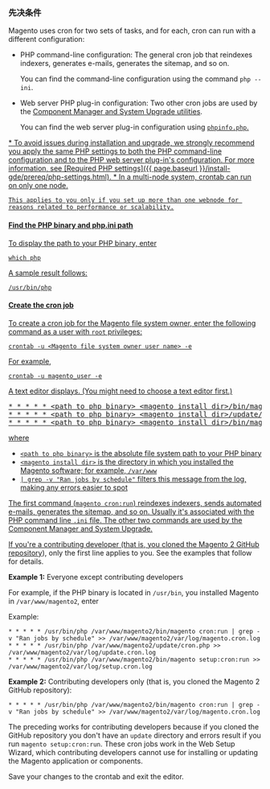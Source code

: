 <div markdown="1">

### 先决条件
Magento uses cron for two sets of tasks, and for each, cron can run with a different configuration:

*	PHP command-line configuration: The general cron job that reindexes indexers, generates e-mails, generates the sitemap, and so on.

	You can find the command-line configuration using the command `php --ini`. 
*	Web server PHP plug-in configuration: Two other cron jobs are used by the <a href="{{ page.baseurl }}/comp-mgr/bk-compman-upgrade-guide.html">Component Manager and System Upgrade utilities</a>. 

	You can find the web server plug-in configuration using <a href="{{ page.baseurl }}/install-gde/prereq/optional.html#install-optional-phpinfo"><code>phpinfo.php</code>.

<div class="bs-callout bs-callout-warning" markdown="1">
*	To avoid issues during installation and upgrade, we strongly recommend you apply the same PHP settings to both the PHP command-line configuration and to the PHP web server plug-in's configuration. 
	For more information, see [Required PHP settings]({{ page.baseurl }}/install-gde/prereq/php-settings.html).
*	In a multi-node system, crontab can run on only one node. 

	This applies to you only if you set up more than one webnode for reasons related to performance or scalability.
</div>

#### Find the PHP binary and php.ini path
To display the path to your PHP binary, enter

	which php

A sample result follows:

	/usr/bin/php

#### Create the cron job

To create a cron job for the Magento file system owner, enter the following command as a user with `root` privileges:

	crontab -u <Magento file system owner user name> -e

For example,

	crontab -u magento_user -e

A text editor displays. (You might need to choose a text editor first.)

<pre class="no-copy">* * * * * &lt;path to php binary> &lt;magento install dir>/bin/magento cron:run | grep -v "Ran jobs by schedule" >> &lt;magento install dir>/var/log/magento.cron.log
* * * * * &lt;path to php binary> &lt;magento install dir>/update/cron.php >> &lt;magento install dir>/var/log/update.cron.log
* * * * * &lt;path to php binary> &lt;magento install dir>/bin/magento setup:cron:run >> &lt;magento install dir>/var/log/setup.cron.log</pre>

where 

*	`<path to php binary>` is the absolute file system path to your PHP binary
*	`<magento install dir>` is the directory in which you installed the Magento software; for example, `/var/www`
*	`| grep -v "Ran jobs by schedule"` filters this message from the log, making any errors easier to spot

The first command (`magento cron:run`) reindexes indexers, sends automated e-mails, generates the sitemap, and so on. Usually it's associated with the PHP command line `.ini` file. The other two commands are used by the Component Manager and System Upgrade.

<div class="bs-callout bs-callout-info" id="info">
  <p>If you're a contributing developer (that is, you <a href="{{ page.baseurl }}/install-gde/prereq/dev_install.html">cloned the Magento 2 GitHub repository</a>), only the first line applies to you. See the examples that follow for details.</p>
</div>

**Example 1:** Everyone except contributing developers

For example, if the PHP binary is located in `/usr/bin`, you installed Magento in `/var/www/magento2`, enter

Example:

	* * * * * /usr/bin/php /var/www/magento2/bin/magento cron:run | grep -v "Ran jobs by schedule" >> /var/www/magento2/var/log/magento.cron.log
	* * * * * /usr/bin/php /var/www/magento2/update/cron.php >> /var/www/magento2/var/log/update.cron.log
	* * * * * /usr/bin/php /var/www/magento2/bin/magento setup:cron:run >> /var/www/magento2/var/log/setup.cron.log

**Example 2:** Contributing developers only (that is, you cloned the Magento 2 GitHub repository):

	* * * * * /usr/bin/php /var/www/magento2/bin/magento cron:run | grep -v "Ran jobs by schedule" >> /var/www/magento2/var/log/magento.cron.log

The preceding works for contributing developers because if you cloned the GitHub repository you don't have an `update` directory and errors result if you run `magento setup:cron:run`. These cron jobs work in the Web Setup Wizard, which contributing developers cannot use for installing or updating the Magento application or components. 

Save your changes to the crontab and exit the editor.
